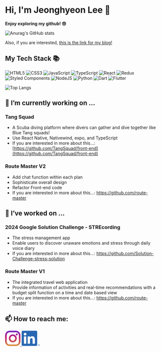 # Hi, I'm Jeonghyeon Lee 👋
<b>Enjoy exploring my github! 😎</b>

![Anurag's GitHub stats](https://github-readme-stats.vercel.app/api?username=JHyeon0915&show_icons=true&theme=dracula&bg_color=eaeef2&text_color=000000)

<!--
**JHyeon0915/JHyeon0915** is a ✨ _special_ ✨ repository because its `README.md` (this file) appears on your GitHub profile.

Here are some ideas to get you started:

- 🌱 I’m currently learning ...
- 👯 I’m looking to collaborate on ...
- 🤔 I’m looking for help with ...
- 💬 Ask me about ...

- 😄 Pronouns: ...
- ⚡ Fun fact: ...
-->

Also, if you are interested, 
<a href="https://bbani.tistory.com/">
this is the link for my blog!
</a>

<h2>My Tech Stack 📚</h2>

![HTML5](https://img.shields.io/badge/html5-%23E34F26.svg?style=for-the-badge&logo=html5&logoColor=white)
![CSS3](https://img.shields.io/badge/css3-%231572B6.svg?style=for-the-badge&logo=css3&logoColor=white)
![JavaScript](https://img.shields.io/badge/javascript-%23323330.svg?style=for-the-badge&logo=javascript&logoColor=%23F7DF1E)
![TypeScript](https://img.shields.io/badge/typescript-%23007ACC.svg?style=for-the-badge&logo=typescript&logoColor=white)
![React](https://img.shields.io/badge/react-%2320232a.svg?style=for-the-badge&logo=react&logoColor=%2361DAFB)
![Redux](https://img.shields.io/badge/redux-%23593d88.svg?style=for-the-badge&logo=redux&logoColor=white)
![Styled Components](https://img.shields.io/badge/styled--components-DB7093?style=for-the-badge&logo=styled-components&logoColor=white)
![NodeJS](https://img.shields.io/badge/node.js-6DA55F?style=for-the-badge&logo=node.js&logoColor=white)
![Python](https://img.shields.io/badge/python-3670A0?style=for-the-badge&logo=python&logoColor=ffdd54)
![Dart](https://img.shields.io/badge/dart-%230175C2.svg?style=for-the-badge&logo=dart&logoColor=white)
![Flutter](https://img.shields.io/badge/Flutter-%2302569B.svg?style=for-the-badge&logo=Flutter&logoColor=white)

![Top Langs](https://github-readme-stats.vercel.app/api/top-langs/?username=JHyeon0915&layout=compact)

<h2>🔭 I’m currently working on ...</h2>

<h3>Tang Squad</h3>

* A Scuba diving platform where divers can gather and dive together like Blue Tang squads!
* Use React Native, Nativewind, expo, and TypeScript
* If you are interested in more about this...: [https://github.com/TangSquad/front-end](https://github.com/TangSquad/front-end)

<h3>Route Master V2</h3>

* Add chat function within each plan
* Sophisticate overall design
* Refactor Front-end code
* If you are interested in more about this...: https://github.com/route-master

<h2>🔭 I’ve worked on ...</h2>

<h3>2024 Google Solution Challenge - STREcording</h3>

* The stress management app
* Enable users to discover unaware emotions and stress through daily voice diary
* If you are interested in more about this...: https://github.com/Solution-Challenge-stress-solution

<h3>Route Master V1</h3>

* The integrated travel web application
* Provide information of activities and real-time recommendations with a budget split function on a time and date based view
* If you are interested in more about this...: https://github.com/route-master

<h2> 📫 How to reach me: </h2>

<a href="https://www.instagram.com/j.hyeon915/">
  <img src="https://github.com/JHyeon0915/JHyeon0915/blob/main/images/instagramicon.svg?raw=true" alt="Instagram icon" width="50" height="50">
</a>
<a href="http://linkedin.com/in/lee-jeonghyeon-777599245">
  <img src="https://github.com/JHyeon0915/JHyeon0915/blob/main/images/linkedinicon.png?raw=true" alt="IG" width="60" height="50">
</a>
